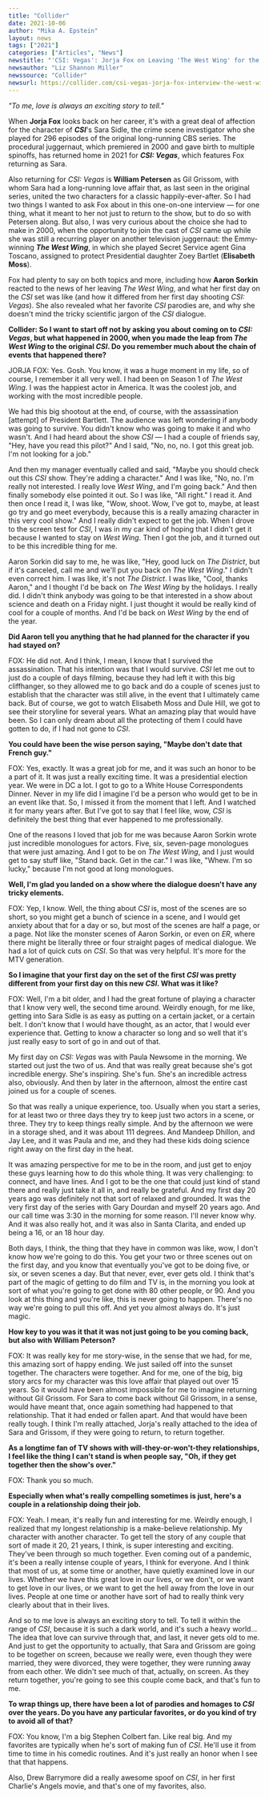 ```yaml
---
title: "Collider"
date: 2021-10-06
author: "Mika A. Epstein"
layout: news
tags: ["2021"]
categories: ["Articles", "News"]
newstitle: "'CSI: Vegas': Jorja Fox on Leaving 'The West Wing' for the OG 'CSI,' and Why Sara Couldn't Come Back Without Grissom"
newsauthor: "Liz Shannon Miller"
newssource: "Collider"
newsurl: https://collider.com/csi-vegas-jorja-fox-interview-the-west-wing/
---
```


_"To me, love is always an exciting story to tell."_

When **Jorja Fox** looks back on her career, it's with a great deal of affection for the character of _**CSI**_'s Sara Sidle, the crime scene investigator who she played for 296 episodes of the original long-running CBS series. The procedural juggernaut, which premiered in 2000 and gave birth to multiple spinoffs, has returned home in 2021 for _**CSI: Vegas**_, which features Fox returning as Sara.

Also returning for _CSI: Vegas_ is **William Petersen** as Gil Grissom, with whom Sara had a long-running love affair that, as last seen in the original series, united the two characters for a classic happily-ever-after. So I had two things I wanted to ask Fox about in this one-on-one interview — for one thing, what it meant to her not just to return to the show, but to do so with Petersen along. But also, I was very curious about the choice she had to make in 2000, when the opportunity to join the cast of _CSI_ came up while she was still a recurring player on another television juggernaut: the Emmy-winning _**The West Wing**_, in which she played Secret Service agent Gina Toscano, assigned to protect Presidential daughter Zoey Bartlet (**Elisabeth Moss**).

Fox had plenty to say on both topics and more, including how **Aaron Sorkin** reacted to the news of her leaving _The West Wing_, and what her first day on the _CSI_ set was like (and how it differed from her first day shooting _CSI: Vegas_). She also revealed what her favorite _CSI_ parodies are, and why she doesn't mind the tricky scientific jargon of the _CSI_ dialogue.

**Collider: So I want to start off not by asking you about coming on to _CSI: Vegas_, but what happened in 2000, when you made the leap from _The West Wing_ to the original _CSI_. Do you remember much about the chain of events that happened there?**

JORJA FOX: Yes. Gosh. You know, it was a huge moment in my life, so of course, I remember it all very well. I had been on Season 1 of _The West Wing_. I was the happiest actor in America. It was the coolest job, and working with the most incredible people.

We had this big shootout at the end, of course, with the assassination [attempt] of President Bartlett. The audience was left wondering if anybody was going to survive. You didn't know who was going to make it and who wasn't. And I had heard about the show _CSI_ — I had a couple of friends say, "Hey, have you read this pilot?" And I said, "No, no, no. I got this great job. I'm not looking for a job."

And then my manager eventually called and said, "Maybe you should check out this _CSI_ show. They're adding a character." And I was like, "No, no. I'm really not interested. I really love _West Wing_, and I'm going back." And then finally somebody else pointed it out. So I was like, "All right." I read it. And then once I read it, I was like, "Wow, shoot. Wow, I've got to, maybe, at least go try and go meet everybody, because this is a really amazing character in this very cool show." And I really didn't expect to get the job. When I drove to the screen test for _CSI_, I was in my car kind of hoping that I didn't get it because I wanted to stay on _West Wing_. Then I got the job, and it turned out to be this incredible thing for me.

Aaron Sorkin did say to me, he was like, "Hey, good luck on _The District_, but if it's canceled, call me and we'll put you back on _The West Wing_." I didn't even correct him. I was like, it's not _The District_. I was like, "Cool, thanks Aaron," and I thought I'd be back on _The West Wing_ by the holidays. I really did. I didn't think anybody was going to be that interested in a show about science and death on a Friday night. I just thought it would be really kind of cool for a couple of months. And I'd be back on _West Wing_ by the end of the year.

**Did Aaron tell you anything that he had planned for the character if you had stayed on?**

FOX: He did not. And I think, I mean, I know that I survived the assassination. That his intention was that I would survive. _CSI_ let me out to just do a couple of days filming, because they had left it with this big cliffhanger, so they allowed me to go back and do a couple of scenes just to establish that the character was still alive, in the event that I ultimately came back. But of course, we got to watch Elisabeth Moss and Dule Hill, we got to see their storyline for several years. What an amazing play that would have been. So I can only dream about all the protecting of them I could have gotten to do, if I had not gone to _CSI_.

**You could have been the wise person saying, "Maybe don't date that French guy."**

FOX: Yes, exactly. It was a great job for me, and it was such an honor to be a part of it. It was just a really exciting time. It was a presidential election year. We were in DC a lot. I got to go to a White House Correspondents Dinner. Never in my life did I imagine I'd be a person who would get to be in an event like that. So, I missed it from the moment that I left. And I watched it for many years after. But I've got to say that I feel like, wow, _CSI_ is definitely the best thing that ever happened to me professionally.

One of the reasons I loved that job for me was because Aaron Sorkin wrote just incredible monologues for actors. Five, six, seven-page monologues that were just amazing. And I got to be on _The West Wing_, and I just would get to say stuff like, "Stand back. Get in the car." I was like, "Whew. I'm so lucky," because I'm not good at long monologues.

**Well, I'm glad you landed on a show where the dialogue doesn't have any tricky elements.**

FOX: Yep, I know. Well, the thing about _CSI_ is, most of the scenes are so short, so you might get a bunch of science in a scene, and I would get anxiety about that for a day or so, but most of the scenes are half a page, or a page. Not like the monster scenes of Aaron Sorkin, or even on _ER_, where there might be literally three or four straight pages of medical dialogue. We had a lot of quick cuts on _CSI_. So that was very helpful. It's more for the MTV generation.

**So I imagine that your first day on the set of the first _CSI_ was pretty different from your first day on this new _CSI_. What was it like?**

FOX: Well, I'm a bit older, and I had the great fortune of playing a character that I know very well, the second time around. Weirdly enough, for me like, getting into Sara Sidle is as easy as putting on a certain jacket, or a certain belt. I don't know that I would have thought, as an actor, that I would ever experience that. Getting to know a character so long and so well that it's just really easy to sort of go in and out of that.

My first day on _CSI: Vegas_ was with Paula Newsome in the morning. We started out just the two of us. And that was really great because she's got incredible energy. She's inspiring. She's fun. She's an incredible actress also, obviously. And then by later in the afternoon, almost the entire cast joined us for a couple of scenes.

So that was really a unique experience, too. Usually when you start a series, for at least two or three days they try to keep just two actors in a scene, or three. They try to keep things really simple. And by the afternoon we were in a storage shed, and it was about 111 degrees. And Mandeep Dhillon, and Jay Lee, and it was Paula and me, and they had these kids doing science right away on the first day in the heat.

It was amazing perspective for me to be in the room, and just get to enjoy these guys learning how to do this whole thing. It was very challenging: to connect, and have lines. And I got to be the one that could just kind of stand there and really just take it all in, and really be grateful. And my first day 20 years ago was definitely not that sort of relaxed and grounded. It was the very first day of the series with Gary Dourdan and myself 20 years ago. And our call time was 3:30 in the morning for some reason. I'll never know why. And it was also really hot, and it was also in Santa Clarita, and ended up being a 16, or an 18 hour day.

Both days, I think, the thing that they have in common was like, wow, I don't know how we're going to do this. You get your two or three scenes out on the first day, and you know that eventually you've got to be doing five, or six, or seven scenes a day. But that never, ever, ever gets old. I think that's part of the magic of getting to do film and TV is, in the morning you look at sort of what you're going to get done with 80 other people, or 90. And you look at this thing and you're like, this is never going to happen. There's no way we're going to pull this off. And yet you almost always do. It's just magic.

**How key to you was it that it was not just going to be you coming back, but also with William Peterson?**

FOX: It was really key for me story-wise, in the sense that we had, for me, this amazing sort of happy ending. We just sailed off into the sunset together. The characters were together. And for me, one of the big, big story arcs for my character was this love affair that played out over 15 years. So it would have been almost impossible for me to imagine returning without Gil Grissom. For Sara to come back without Gil Grissom, in a sense, would have meant that, once again something had happened to that relationship. That it had ended or fallen apart. And that would have been really tough. I think I'm really attached, Jorja's really attached to the idea of Sara and Grissom, if they were going to return, to return together.

**As a longtime fan of TV shows with will-they-or-won't-they relationships, I feel like the thing I can't stand is when people say, "Oh, if they get together then the show's over."**

FOX: Thank you so much.

**Especially when what's really compelling sometimes is just, here's a couple in a relationship doing their job.**

FOX: Yeah. I mean, it's really fun and interesting for me. Weirdly enough, I realized that my longest relationship is a make-believe relationship. My character with another character. To get tell the story of any couple that sort of made it 20, 21 years, I think, is super interesting and exciting. They've been through so much together. Even coming out of a pandemic, it's been a really intense couple of years, I think for everyone. And I think that most of us, at some time or another, have quietly examined love in our lives. Whether we have this great love in our lives, or we don't, or we want to get love in our lives, or we want to get the hell away from the love in our lives. People at one time or another have sort of had to really think very clearly about that in their lives.

And so to me love is always an exciting story to tell. To tell it within the range of _CSI_, because it is such a dark world, and it's such a heavy world... The idea that love can survive through that, and last, it never gets old to me. And just to get the opportunity to actually, that Sara and Grissom are going to be together on screen, because we really were, even though they were married, they were divorced, they were together, they were running away from each other. We didn't see much of that, actually, on screen. As they return together, you're going to see this couple come back, and that's fun to me.

**To wrap things up, there have been a lot of parodies and homages to _CSI_ over the years. Do you have any particular favorites, or do you kind of try to avoid all of that?**

FOX: You know, I'm a big Stephen Colbert fan. Like real big. And my favorites are typically when he's sort of making fun of _CSI_. He'll use it from time to time in his comedic routines. And it's just really an honor when I see that that happens.

Also, Drew Barrymore did a really awesome spoof on _CSI_, in her first Charlie's Angels movie, and that's one of my favorites, also.
